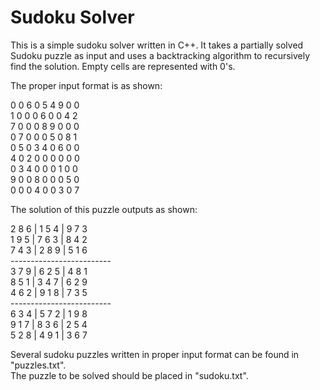 # Sudoku Solver

This is a simple sudoku solver written in C++. It takes a partially solved Sudoku puzzle
as input and uses a backtracking algorithm to recursively find the solution. Empty cells
are represented with 0's.

The proper input format is as shown:

0 0 6 0 5 4 9 0 0  
1 0 0 0 6 0 0 4 2  
7 0 0 0 8 9 0 0 0  
0 7 0 0 0 5 0 8 1  
0 5 0 3 4 0 6 0 0  
4 0 2 0 0 0 0 0 0  
0 3 4 0 0 0 1 0 0  
9 0 0 8 0 0 0 5 0  
0 0 0 4 0 0 3 0 7  

The solution of this puzzle outputs as shown:  

2 8 6 | 1 5 4 | 9 7 3   
1 9 5 | 7 6 3 | 8 4 2   
7 4 3 | 2 8 9 | 5 1 6  
\-------------------------    
3 7 9 | 6 2 5 | 4 8 1   
8 5 1 | 3 4 7 | 6 2 9   
4 6 2 | 9 1 8 | 7 3 5   
\-------------------------   
6 3 4 | 5 7 2 | 1 9 8  
9 1 7 | 8 3 6 | 2 5 4  
5 2 8 | 4 9 1 | 3 6 7  


Several sudoku puzzles written in proper input format can be found in "puzzles.txt".  
The puzzle to be solved should be placed in "sudoku.txt".  

